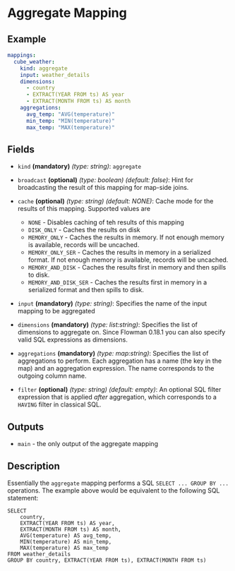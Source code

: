 # Aggregate Mapping

## Example
```yaml
mappings:
  cube_weather:
    kind: aggregate
    input: weather_details
    dimensions:
      - country
      - EXTRACT(YEAR FROM ts) AS year
      - EXTRACT(MONTH FROM ts) AS month
    aggregations:
      avg_temp: "AVG(temperature)"
      min_temp: "MIN(temperature)"
      max_temp: "MAX(temperature)"
```

## Fields

* `kind` **(mandatory)** *(type: string)*: `aggregate`

* `broadcast` **(optional)** *(type: boolean)* *(default: false)*: 
Hint for broadcasting the result of this mapping for map-side joins.

* `cache` **(optional)** *(type: string)* *(default: NONE)*:
Cache mode for the results of this mapping. Supported values are
  * `NONE` - Disables caching of teh results of this mapping
  * `DISK_ONLY` - Caches the results on disk
  * `MEMORY_ONLY` - Caches the results in memory. If not enough memory is available, records will be uncached.
  * `MEMORY_ONLY_SER` - Caches the results in memory in a serialized format. If not enough memory is available, records will be uncached.
  * `MEMORY_AND_DISK` - Caches the results first in memory and then spills to disk.
  * `MEMORY_AND_DISK_SER` - Caches the results first in memory in a serialized format and then spills to disk.

* `input` **(mandatory)** *(type: string)*:
Specifies the name of the input mapping to be aggregated

* `dimensions` **(mandatory)** *(type: list:string)*:
Specifies the list of dimensions to aggregate on. Since Flowman 0.18.1 you can also specify valid SQL expressions as dimensions.

* `aggregations` **(mandatory)** *(type: map:string)*:
Specifies the list of aggregations to perform. Each aggregation has a name (the key in the
map) and an aggregation expression. The name corresponds to the outgoing column name.

* `filter` **(optional)** *(type: string)* *(default: empty)*:
An optional SQL filter expression that is applied *after* aggregation, which corresponds to a `HAVING` filter in classical SQL.


## Outputs
* `main` - the only output of the aggregate mapping


## Description
Essentially the `aggregate` mapping performs a SQL `SELECT ... GROUP BY ...` operations. The
example above would be equivalent to the following SQL statement:
```
SELECT
    country,
    EXTRACT(YEAR FROM ts) AS year,
    EXTRACT(MONTH FROM ts) AS month,
    AVG(temperature) AS avg_temp,
    MIN(temperature) AS min_temp,
    MAX(temperature) AS max_temp
FROM weather_details
GROUP BY country, EXTRACT(YEAR FROM ts), EXTRACT(MONTH FROM ts)    
```
